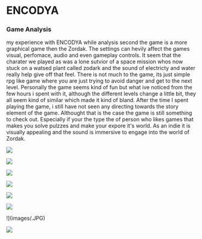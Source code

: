 
# ENCODYA

### Game Analysis
my experience with ENCODYA while analysis second the game is a more graphical game then the Zordak. The settings can hevily affect the games visual, perfomace, audio and even gameplay controls. It seem that the charater we played as was a lone sutvior of a space mission whos now stuck on a watsed plant called zodark and the sound of electricty and water really help give off  that feel. There is not much to the game, its just simple rpg like game where you are just trying to avoid danger and get to the next level. Personally the game seems kind of fun but what ive noticed from the few hours i spent with it, although the different levels change a little bit, they all seem kind of similar which made it kind of bland. After the time I spent playing the game, i still have not seen any directing towards the story element of the game. Althought that is the case the game is still something to check out. Especially if your the type the of person who likes games that makes you solve pulzzes and make your expore it's world. As an indie it is visually appealing and the sound is immersive to engage into the world of Zordak.

![](images/.JPG)

![](images/.JPG)

![](images.JPG)

![](images/.JPG)

![](images/.JPG)

![](images/.JPG)

!](images/.JPG)

![](images/.JPG)

[](images/.JPG)

[](images/.JPG)

[](images/.JPG)

[](images/.JPG)

[](images/.JPG)
